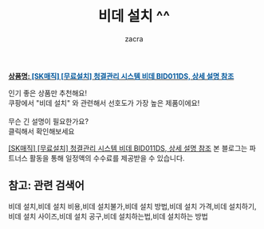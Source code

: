 ﻿---
layout: post
title:  "비데 설치 ^^"
author: zacra
categories: [ 아이템 ]
tags: [비데 설치,비데 설치 비용,비데 설치불가,비데 설치 방법,비데 설치 가격,비데 설치하기,비데 설치 사이즈,비데 설치 공구,비데 설치하는법,비데 설치하는 방법]
image: https://static.coupangcdn.com/image/vendor_inventory/2747/2ca52d2a2f5136961feb356a3ff60f949f0a7b293be7910c491311dea4f6.jpg 
description: "쿠팡에서 비데 설치 관련 키워드로 가장 고객 선호도가 높은 제품이랍니다."
rating: 4.5
---

<a href="https://link.coupang.com/re/AFFSDP?lptag=AF8407795&pageKey=16246256&itemId=66306201&vendorItemId=4261255735&traceid=V0-153-41d835631026b9dc"><b>상품명: <font color='#01579B'>[SK매직] [무료설치] 청결관리 시스템 비데 BID011DS, 상세 설명 참조</font></b></a>

인기 좋은 상품만 추천해요!<br/>
쿠팡에서 "비데 설치" 와 관련해서 선호도가 가장 높은 제품이에요!<br/><br/>
무슨 긴 설명이 필요한가요?  
클릭해서 확인해보세요


<a href="https://link.coupang.com/re/AFFSDP?lptag=AF8407795&pageKey=16246256&itemId=66306201&vendorItemId=4261255735&traceid=V0-153-41d835631026b9dc">[SK매직] [무료설치] 청결관리 시스템 비데 BID011DS, 상세 설명 참조</a>
본 블로그는 파트너스 활동을 통해 일정액의 수수료를 제공받을 수 있습니다.

## 참고: 관련 검색어    
비데 설치,비데 설치 비용,비데 설치불가,비데 설치 방법,비데 설치 가격,비데 설치하기,비데 설치 사이즈,비데 설치 공구,비데 설치하는법,비데 설치하는 방법
